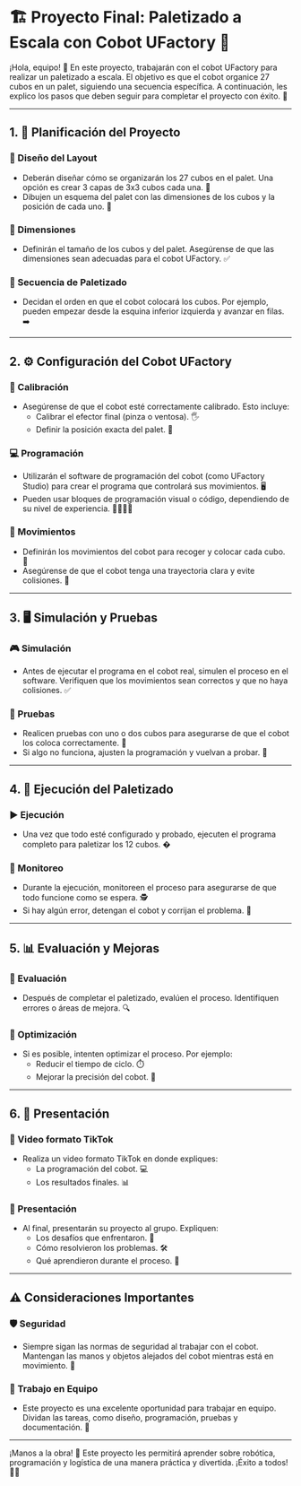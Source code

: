 # 🏗️ Proyecto Final: Paletizado a Escala con Cobot UFactory 🤖

¡Hola, equipo! 👋 En este proyecto, trabajarán con el cobot UFactory para realizar un paletizado a escala. El objetivo es que el cobot organice 27 cubos en un palet, siguiendo una secuencia específica. A continuación, les explico los pasos que deben seguir para completar el proyecto con éxito. 🎯

---

## 1. **📐 Planificación del Proyecto**

### 🎨 Diseño del Layout
- Deberán diseñar cómo se organizarán los 27 cubos en el palet. Una opción es crear 3 capas de 3x3 cubos cada una. 🧊
- Dibujen un esquema del palet con las dimensiones de los cubos y la posición de cada uno. 📏

### 📏 Dimensiones
- Definirán el tamaño de los cubos y del palet. Asegúrense de que las dimensiones sean adecuadas para el cobot UFactory. ✅

### 🔄 Secuencia de Paletizado
- Decidan el orden en que el cobot colocará los cubos. Por ejemplo, pueden empezar desde la esquina inferior izquierda y avanzar en filas. ➡️

---

## 2. **⚙️ Configuración del Cobot UFactory**

### 🎯 Calibración
- Asegúrense de que el cobot esté correctamente calibrado. Esto incluye:
  - Calibrar el efector final (pinza o ventosa). 🖐️
  - Definir la posición exacta del palet. 📍

### 💻 Programación
- Utilizarán el software de programación del cobot (como UFactory Studio) para crear el programa que controlará sus movimientos. 🖥️
- Pueden usar bloques de programación visual o código, dependiendo de su nivel de experiencia. 👩‍💻👨‍💻

### 🚀 Movimientos
- Definirán los movimientos del cobot para recoger y colocar cada cubo. 🤖
- Asegúrense de que el cobot tenga una trayectoria clara y evite colisiones. 🚧

---

## 3. **🖥️ Simulación y Pruebas**

### 🎮 Simulación
- Antes de ejecutar el programa en el cobot real, simulen el proceso en el software. Verifiquen que los movimientos sean correctos y que no haya colisiones. ✅

### 🧪 Pruebas
- Realicen pruebas con uno o dos cubos para asegurarse de que el cobot los coloca correctamente. 🧩
- Si algo no funciona, ajusten la programación y vuelvan a probar. 🔄

---

## 4. **🏁 Ejecución del Paletizado**

### ▶️ Ejecución
- Una vez que todo esté configurado y probado, ejecuten el programa completo para paletizar los 12 cubos. �

### 👀 Monitoreo
- Durante la ejecución, monitoreen el proceso para asegurarse de que todo funcione como se espera. 🕵️
- Si hay algún error, detengan el cobot y corrijan el problema. 🛑

---

## 5. **📊 Evaluación y Mejoras**

### 📝 Evaluación
- Después de completar el paletizado, evalúen el proceso. Identifiquen errores o áreas de mejora. 🔍

### 🚀 Optimización
- Si es posible, intenten optimizar el proceso. Por ejemplo:
  - Reducir el tiempo de ciclo. ⏱️
  - Mejorar la precisión del cobot. 🎯

---

## 6. **📂 Presentación**

### 📄 Video formato TikTok
- Realiza un video formato TikTok en donde expliques:
  - La programación del cobot. 💻
  - Los resultados finales. 📊

### 🎤 Presentación
- Al final, presentarán su proyecto al grupo. Expliquen:
  - Los desafíos que enfrentaron. 🧗
  - Cómo resolvieron los problemas. 🛠️
  - Qué aprendieron durante el proceso. 🧠

---

## ⚠️ Consideraciones Importantes

### 🛡️ Seguridad
- Siempre sigan las normas de seguridad al trabajar con el cobot. Mantengan las manos y objetos alejados del cobot mientras está en movimiento. 🚫

### 👥 Trabajo en Equipo
- Este proyecto es una excelente oportunidad para trabajar en equipo. Dividan las tareas, como diseño, programación, pruebas y documentación. 🤝

---

¡Manos a la obra! 💪 Este proyecto les permitirá aprender sobre robótica, programación y logística de una manera práctica y divertida. ¡Éxito a todos! 🎉🚀
